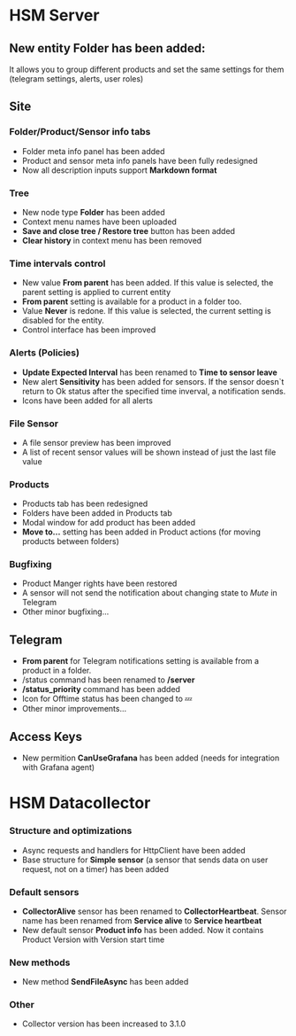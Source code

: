 # HSM Server

## New entity **Folder** has been added:
It allows you to group different products and set the same settings for them (telegram settings, alerts, user roles)

## Site

### Folder/Product/Sensor info tabs
* Folder meta info panel has been added
* Product and sensor meta info panels have been fully redesigned
* Now all description inputs support **Markdown format**

### Tree
* New node type **Folder** has been added
* Context menu names have been uploaded
* **Save and close tree / Restore tree** button has been added
* **Clear history** in context menu has been removed

### Time intervals control
* New value **From parent** has been added. If this value is selected, the parent setting is applied to current entity
* **From parent** setting is available for a product in a folder too.
* Value **Never** is redone. If this value is selected, the current setting is disabled for the entity.
* Control interface has been improved

### Alerts (Policies)
* **Update Expected Interval** has been renamed to **Time to sensor leave**
* New alert **Sensitivity** has been added for sensors. If the sensor doesn`t return to Ok status after the specified time inverval, a notification sends.
* Icons have been added for all alerts

### File Sensor
* A file sensor preview has been improved
* A list of recent sensor values will be shown instead of just the last file value

### Products
* Products tab has been redesigned
* Folders have been added in Products tab
* Modal window for add product has been added
* **Move to...** setting has been added in Product actions (for moving products between folders)

### Bugfixing
* Product Manger rights have been restored
* A sensor will not send the notification about changing state to *Mute* in Telegram
* Other minor bugfixing...

## Telegram

* **From parent** for Telegram notifications setting is available from a product in a folder.
* /status command has been renamed to **/server**
* **/status_priority** command has been added
* Icon for Offtime status has been changed to 💤
* Other minor improvements...

## Access Keys
* New permition **CanUseGrafana** has been added (needs for integration with Grafana agent)

# HSM Datacollector

### Structure and optimizations
* Async requests and handlers for HttpClient have been added
* Base structure for **Simple sensor** (a sensor that sends data on user request, not on a timer) has been added

### Default sensors
* **CollectorAlive** sensor has been renamed to **CollectorHeartbeat**. Sensor name has been renamed from **Service alive** to **Service heartbeat**
* New default sensor **Product info** has been added. Now it contains Product Version with Version start time

### New methods
* New method **SendFileAsync** has been added

### Other
* Collector version has been increased to 3.1.0